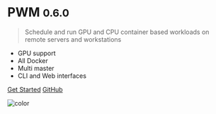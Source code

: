 <!-- _coverpage.md -->

<!-- ![logo](_media/icon.svg) -->

# PWM <small>0.6.0</small>

> Schedule and run GPU and CPU container based workloads on remote servers and workstations

- GPU support
- All Docker
- Multi master
- CLI and Web interfaces

[Get Started](/README)
[GitHub](https://github.com/adda25/pwm)



![color](#a0a0a0)
